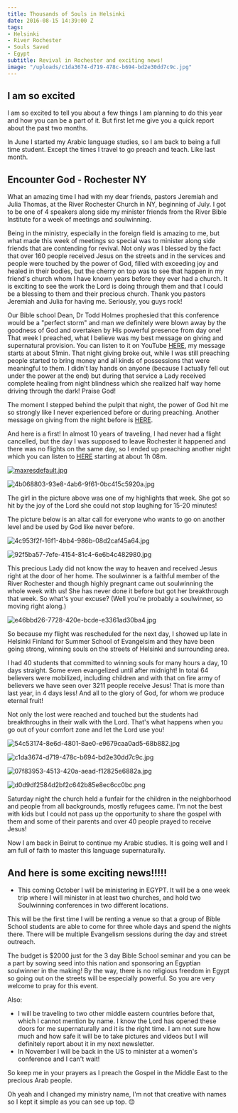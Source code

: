 ```yaml
---
title: Thousands of Souls in Helsinki
date: 2016-08-15 14:39:00 Z
tags:
- Helsinki
- River Rochester
- Souls Saved
- Egypt
subtitle: Revival in Rochester and exciting news!
image: "/uploads/c1da3674-d719-478c-b694-bd2e30dd7c9c.jpg"
---
```


## I am so excited

I am so excited to tell you about a few things I am planning to do this year and how you can be a part of it. But first let me give you a quick report about the past two months.

In June I started my Arabic language studies, so I am back to being a full time student. Except the times I travel to go preach and teach. Like last month.

## Encounter God - Rochester NY

What an amazing time I had with my dear friends, pastors Jeremiah and Julia Thomas, at the River Rochester Church in NY, beginning of July.
I got to be one of 4 speakers along side my minister friends from the River Bible Institute for a week of meetings and soulwinning.

Being in the ministry, especially in the foreign field is amazing to me, but what made this week of meetings so special was to minister along side friends that are contending for revival. Not only was I blessed by the fact that over 160 people received Jesus on the streets and in the services and people were touched by the power of God, filled with exceeding joy and healed in their bodies, but the cherry on top was to see that happen in my friend's church whom I have known years before they ever had a church. It is exciting to see the work the Lord is doing through them and that I could be a blessing to them and their precious church. Thank you pastors Jeremiah and Julia for having me. Seriously, you guys rock!

Our Bible school Dean, Dr Todd Holmes prophesied that this conference would be a "perfect storm" and man we definitely were blown away by the goodness of God and overtaken by His powerful presence from day one!
That week I preached, what I believe was my best message on giving and supernatural provision. You can listen to it on YouTube [HERE](https://www.youtube.com/watch?v=awjQ-FpXauk&index=5&list=PLbzVlDqg-g8618tZTCZmlRle5avbmfl_8), my message starts at about 51min. That night giving broke out, while I was still preaching people started to bring money and all kinds of possessions that were meaningful to them. I didn't lay hands on anyone (because I actually fell out under the power at the end) but during that service a Lady received complete healing from night blindness which she realized half way home driving through the dark! Praise God!

The moment I stepped behind the pulpit that night, the power of God hit me so strongly like I never experienced before or during preaching.
Another message on giving from the night before is [HERE](https://www.youtube.com/watch?v=EFzFNgNIs4A&list=PLbzVlDqg-g8618tZTCZmlRle5avbmfl_8&index=4).

And here is a first! In almost 10 years of traveling, I had never had a flight cancelled, but the day I was supposed to leave Rochester it happened and there was no flights on the same day, so I ended up preaching another night which you can listen to [HERE](https://www.youtube.com/watch?v=3p722Gt4rQ4&list=PLbzVlDqg-g8618tZTCZmlRle5avbmfl_8&index=6) starting at about 1h 08m.

[![maxresdefault.jpg](/uploads/maxresdefault.jpg)](https://www.youtube.com/watch?v=awjQ-FpXauk&index=5&list=PLbzVlDqg-g8618tZTCZmlRle5avbmfl_8)

![4b068803-93e8-4ab6-9f61-0bc415c5920a.jpg](/uploads/4b068803-93e8-4ab6-9f61-0bc415c5920a.jpg)

The girl in the picture above was one of my highlights that week. She got so hit by the joy of the Lord she could not stop laughing for 15-20 minutes!

The picture below is an altar call for everyone who wants to go on another level and be used by God like never before.

![4c953f2f-16f1-4bb4-986b-08d2caf45a64.jpg](/uploads/4c953f2f-16f1-4bb4-986b-08d2caf45a64.jpg)

![92f5ba57-7efe-4154-81c4-6e6b4c482980.jpg](/uploads/92f5ba57-7efe-4154-81c4-6e6b4c482980.jpg)

This precious Lady did not know the way to heaven and received Jesus right at the door of her home. The soulwinner is a faithful member of the River Rochester and though highly pregnant came out soulwinning the whole week with us! She has never done it before but got her breakthrough that week. So what's your excuse? (Well you're probably a soulwinner, so moving right along.)

![e46bbd26-7728-420e-bcde-e3361ad30ba4.jpg](/uploads/e46bbd26-7728-420e-bcde-e3361ad30ba4.jpg)

So because my flight was rescheduled for the next day, I showed up late in Helsinki Finland for Summer School of Evangelsim and they have been going strong, winning souls on the streets of Helsinki and surrounding area.

I had 40 students that committed to winning souls for many hours a day, 10 days straight. Some even evangelized until after midnight! In total 64 believers were mobilized, including children and with that on fire army of believers we have seen over 3211 people receive Jesus! That is more than last year, in 4 days less! And all to the glory of God, for whom we produce eternal fruit!

Not only the lost were reached and touched but the students had breakthroughs in their walk with the Lord. That's what happens when you go out of your comfort zone and let the Lord use you!

![54c53174-8e6d-4801-8ae0-e9679caa0ad5-68b882.jpg](/uploads/54c53174-8e6d-4801-8ae0-e9679caa0ad5-68b882.jpg)

![c1da3674-d719-478c-b694-bd2e30dd7c9c.jpg](/uploads/c1da3674-d719-478c-b694-bd2e30dd7c9c.jpg)

![07f83953-4513-420a-aead-f12825e6882a.jpg](/uploads/07f83953-4513-420a-aead-f12825e6882a.jpg)

![d0d9df2584d2bf2c642b85e8ec6cc0bc.png](/uploads/d0d9df2584d2bf2c642b85e8ec6cc0bc.png)

Saturday night the church held a funfair for the children in the neighborhood and people from all backgrounds, mostly refugees came. I'm not the best with kids but I could not pass up the opportunity to share the gospel with them and some of their parents and over 40 people prayed to receive Jesus!

Now I am back in Beirut to continue my Arabic studies. It is going well and I am full of faith to master this language supernaturally.

## And here is some exciting news!!!!!

* This coming October I will be ministering in EGYPT. It will be a one week trip where I will minister in at least two churches, and hold two Soulwinning conferences in two different locations.

This will be the first time I will be renting a venue so that a group of Bible School students are able to come for three whole days and spend the nights there. There will be multiple Evangelism sessions during the day and street outreach.

The budget is $2000 just for the 3 day Bible School seminar and you can be a part by sowing seed into this nation and sponsoring an Egyptian soulwinner in the making! By the way, there is no religious freedom in Egypt so going out on the streets will be especially powerful. So you are very welcome to pray for this event.

Also:

* I will be traveling to two other middle eastern countries before that, which I cannot mention by name. I know the Lord has opened these doors for me supernaturally and it is the right time. I am not sure how much and how safe it will be to take pictures and videos but I will definitely report about it in my next newsletter.
* In November I will be back in the US to minister at a women's conference and I can't wait!

So keep me in your prayers as I preach the Gospel in the Middle East to the precious Arab people.

Oh yeah and I changed my ministry name, I'm not that creative with names so I kept it simple as you can see up top. 😊